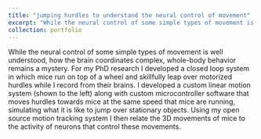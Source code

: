 ```yaml
---
title: "jumping hurdles to understand the neural control of movement"
excerpt: "While the neural control of some simple types of movement is well understood, how the brain coordinates complex, whole-body behavior remains a mystery. For my PhD research I developed a closed loop system in which mice run on top of a wheel and skillfully leap over motorized hurdles while I record from their brains. I developed a custom linear motion system (shown to the left) along with custom microcontroller software that moves hurdles towards mice at the same speed that mice are running, simulating what it is like to jump over stationary objects. Using my open source motion tracking system I then relate the 3D movements of mice to the activity of neurons that control these movements.<br><img src='/images/portfolio/hurdles.gif'>"
collection: portfolio
---
```


While the neural control of some simple types of movement is well understood, how the brain coordinates complex, whole-body behavior remains a mystery. For my PhD research I developed a closed loop system in which mice run on top of a wheel and skillfully leap over motorized hurdles while I record from their brains. I developed a custom linear motion system (shown to the left) along with custom microcontroller software that moves hurdles towards mice at the same speed that mice are running, simulating what it is like to jump over stationary objects. Using my open source motion tracking system I then relate the 3D movements of mice to the activity of neurons that control these movements.
